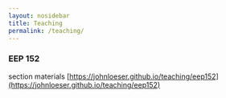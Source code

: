 ```yaml
---
layout: nosidebar
title: Teaching
permalink: /teaching/
---
```


### EEP 152

section materials [https://johnloeser.github.io/teaching/eep152](https://johnloeser.github.io/teaching/eep152)
